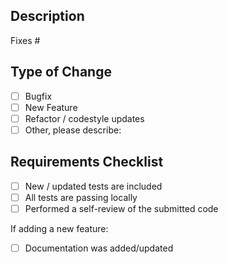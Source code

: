 ## Description

<!-- 

A summary of the changes and a reference to the Issue that was fixed / implemented.

NOTE: All Pull Requests require a corresponding open Issue.
 
-->

Fixes #

## Type of Change

- [ ] Bugfix
- [ ] New Feature
- [ ] Refactor / codestyle updates
- [ ] Other, please describe:

## Requirements Checklist

- [ ] New / updated tests are included
- [ ] All tests are passing locally
- [ ] Performed a self-review of the submitted code

If adding a new feature:

- [ ] Documentation was added/updated
